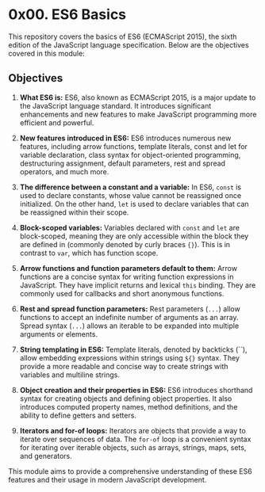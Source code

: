 # 0x00. ES6 Basics

This repository covers the basics of ES6 (ECMAScript 2015), the sixth edition of the JavaScript language specification. Below are the objectives covered in this module:

## Objectives

1. **What ES6 is:**
   ES6, also known as ECMAScript 2015, is a major update to the JavaScript language standard. It introduces significant enhancements and new features to make JavaScript programming more efficient and powerful.

2. **New features introduced in ES6:**
   ES6 introduces numerous new features, including arrow functions, template literals, const and let for variable declaration, class syntax for object-oriented programming, destructuring assignment, default parameters, rest and spread operators, and much more.

3. **The difference between a constant and a variable:**
   In ES6, `const` is used to declare constants, whose value cannot be reassigned once initialized. On the other hand, `let` is used to declare variables that can be reassigned within their scope.

4. **Block-scoped variables:**
   Variables declared with `const` and `let` are block-scoped, meaning they are only accessible within the block they are defined in (commonly denoted by curly braces `{}`). This is in contrast to `var`, which has function scope.

5. **Arrow functions and function parameters default to them:**
   Arrow functions are a concise syntax for writing function expressions in JavaScript. They have implicit returns and lexical `this` binding. They are commonly used for callbacks and short anonymous functions.

6. **Rest and spread function parameters:**
   Rest parameters (`...`) allow functions to accept an indefinite number of arguments as an array. Spread syntax (`...`) allows an iterable to be expanded into multiple arguments or elements.

7. **String templating in ES6:**
   Template literals, denoted by backticks (\`\`), allow embedding expressions within strings using `${}` syntax. They provide a more readable and concise way to create strings with variables and multiline strings.

8. **Object creation and their properties in ES6:**
   ES6 introduces shorthand syntax for creating objects and defining object properties. It also introduces computed property names, method definitions, and the ability to define getters and setters.

9. **Iterators and for-of loops:**
   Iterators are objects that provide a way to iterate over sequences of data. The `for-of` loop is a convenient syntax for iterating over iterable objects, such as arrays, strings, maps, sets, and generators.

This module aims to provide a comprehensive understanding of these ES6 features and their usage in modern JavaScript development.
